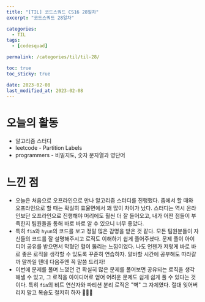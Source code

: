 ```yaml
---
title: "[TIL] 코드스쿼드 CS16 28일차"
excerpt: "코드스쿼드 28일차"

categories:
  - TIL
tags:
  - [codesquad]

permalink: /categories/til/til-28/

toc: true
toc_sticky: true

date: 2023-02-08
last_modified_at: 2023-02-08
---
```


# 오늘의 활동
- 알고리즘 스터디
- leetcode - Partition Labels
- programmers - 비밀지도, 숫자 문자열과 영단어

# 느낀 점
- 오늘은 처음으로 오프라인으로 만나 알고리즘 스터디를 진행했다. 줌에서 할 때와 오프라인으로 할 때는 확실히 효율면에서 꽤 많이 차이가 났다. 스터디는 역시 온라인보단 오프라인으로 진행해야 머리에도 훨씬 더 잘 들어오고, 내가 어떤 점들이 부족한지 팀원들을 통해 바로 바로 알 수 있으니 너무 좋았다.
- 특히 `fia`와 `hyun`의 코드를 보고 정말 많은 감명을 받은 것 같다. 모든 팀원분들이 자신들의 코드를 잘 설명해주시고 로직도 이해하기 쉽게 풀어주셨다. 문제 풀이 아이디어 공유를 받으면서 막혔던 혈이 뚫리는 느낌이었다. 나도 언젠가 저렇게 바로 바로 좋은 로직을 생각할 수 있도록 꾸준히 연습하자. 알바할 시간에 공부해도 따라갈까 말까일 텐데 다음주엔 꼭 말씀 드리자!
- 이번에 문제를 풀며 느꼈던 건 확실히 많은 문제를 풀어보면 공유되는 로직을 생각해낼 수 있고, 그 로직을 아이디어로 얻어 어려운 문제도 쉽게 쉽게 풀 수 있다는 것이다. 특히 `fia`의 비트 연산자와 파티션 분리 로직은 "벽" 그 자체였다. 절대 잊어버리지 말고 복습도 철저히 하자 🧑🏻‍💻